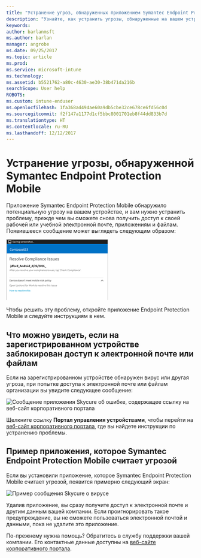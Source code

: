 ```yaml
---
title: "Устранение угроз, обнаруженных приложением Symantec Endpoint Protection Mobile для Android | Документы Майкрософт"
description: "Узнайте, как устранить угрозы, обнаруженные на вашем устройстве Android."
keywords: 
author: barlanmsft
ms.author: barlan
manager: angrobe
ms.date: 09/25/2017
ms.topic: article
ms.prod: 
ms.service: microsoft-intune
ms.technology: 
ms.assetid: b5521762-a80c-4630-ae30-38b471da216b
searchScope: User help
ROBOTS: 
ms.custom: intune-enduser
ms.openlocfilehash: 1fa368ad494ae60a9db5cbe32ce678ce6fd56c0d
ms.sourcegitcommit: f2f147a1177d1cf5bbc8001701eb8f44dd833b7d
ms.translationtype: HT
ms.contentlocale: ru-RU
ms.lasthandoff: 12/12/2017
---
```

# <a name="resolve-a-threat-found-by-symantec-endpoint-protection-mobile"></a>Устранение угрозы, обнаруженной Symantec Endpoint Protection Mobile

Приложение Symantec Endpoint Protection Mobile обнаружило потенциальную угрозу на вашем устройстве, и вам нужно устранить проблему, прежде чем вы сможете снова получить доступ к своей рабочей или учебной электронной почте, приложениям и файлам. Появившееся сообщение может выглядеть следующим образом:

![Приложение Skycure обнаружило на устройстве угрозу](./media/lookout-threat-found-android.png)

Чтобы решить эту проблему, откройте приложение Endpoint Protection Mobile и следуйте инструкциям в нем.

## <a name="what-you-might-see-if-your-enrolled-device-is-blocked-from-accessing-email-or-files"></a>Что можно увидеть, если на зарегистрированном устройстве заблокирован доступ к электронной почте или файлам

Если на зарегистрированном устройстве обнаружен вирус или другая угроза, при попытке доступа к электронной почте или файлам организации вы увидите следующее сообщение:

![Сообщение приложения Skycure об ошибке, содержащее ссылку на веб-сайт корпоративного портала](./media/skycure-list-of-potential-issues-android.png)

Щелкните ссылку **Портал управления устройствами**, чтобы перейти на [веб-сайт корпоративного портала](https://portal.manage.microsoft.com#HelpDeskDialog), где вы найдете инструкции по устранению проблемы.

## <a name="example-of-an-app-that-symantec-endpoint-protection-mobile-sees-as-a-threat"></a>Пример приложения, которое Symantec Endpoint Protection Mobile считает угрозой

Если вы установили приложение, которое Symantec Endpoint Protection Mobile считает угрозой, появится примерно следующий экран:

![Пример сообщения Skycure о вирусе](./media/skycure-virus-alert-android.png)

Удалив приложение, вы сразу получите доступ к электронной почте и другим данным вашей компании. Если проигнорировать такое предупреждение, вы не сможете пользоваться электронной почтой и данными, пока не удалите это приложение.

По-прежнему нужна помощь? Обратитесь в службу поддержки вашей компании. Его контактные данные доступны на [веб-сайте корпоративного портала](https://portal.manage.microsoft.com#HelpDeskDialog).

